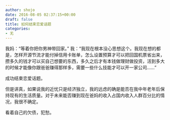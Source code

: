 ```yaml
---
author: shojo
date: 2016-08-05 02:37:15+00:00
draft: false
title: 如何结束恋爱话题
categories:
- 无
---
```


我妈：“等着你把你男神带回家。”
我：“我现在根本没心思想这个。我现在想的都是，怎样开源节流才能付掉信用卡账单，怎么设置预算才可以把回国机票省出来，攒多久的钱才可以买自己想要的东西，多久之后才有本钱做理财做投资，活到多大的时候才能像你跟爸爸赚得那样多，需要一些什么技能才可以开一家公司……”

成功结束恋爱话题。

但是讲真，如果说我的近忧只是经济独立，我的远虑的确是能否在我中年老年后保持现有的生活质量。对于未来能否赚到现在爸妈的收入占国内收入人群百分比的情况，我很不确定。

看着自己的欠债，犯愁。
